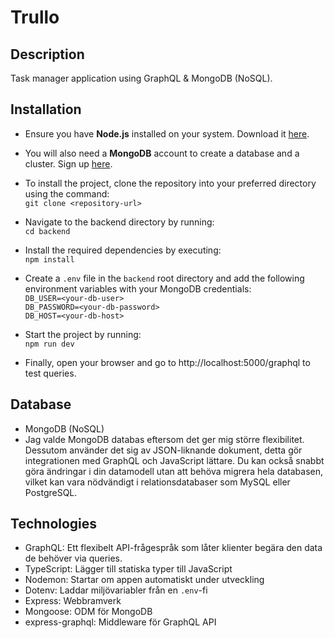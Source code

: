 # Trullo

## Description
Task manager application using GraphQL & MongoDB (NoSQL).

## Installation

- Ensure you have **Node.js** installed on your system. Download it [here](https://nodejs.org/en/download/current).

- You will also need a **MongoDB** account to create a database and a cluster. Sign up [here](https://www.mongodb.com/).

- To install the project, clone the repository into your preferred directory using the command:  
  `git clone <repository-url>`

- Navigate to the backend directory by running:  
  `cd backend`

- Install the required dependencies by executing:  
  `npm install`

- Create a `.env` file in the `backend` root directory and add the following environment variables with your MongoDB credentials:  
  `DB_USER=<your-db-user>`  
  `DB_PASSWORD=<your-db-password>`  
  `DB_HOST=<your-db-host>`

- Start the project by running:  
  `npm run dev`

- Finally, open your browser and go to http://localhost:5000/graphql to test queries.

## Database
- MongoDB (NoSQL)
- Jag valde MongoDB databas eftersom det ger mig större flexibilitet. Dessutom använder det sig av JSON-liknande dokument, detta gör integrationen med GraphQL och JavaScript lättare. Du kan också snabbt göra ändringar i din datamodell utan att behöva migrera hela databasen, vilket kan vara nödvändigt i relationsdatabaser som MySQL eller PostgreSQL.

## Technologies
- GraphQL: Ett flexibelt API-frågespråk som låter klienter begära den data de behöver via queries.
- TypeScript: Lägger till statiska typer till JavaScript
- Nodemon: Startar om appen automatiskt under utveckling
- Dotenv: Laddar miljövariabler från en `.env`-fi
- Express: Webbramverk
- Mongoose: ODM för MongoDB
- express-graphql: Middleware för GraphQL API
